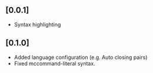 ## [0.0.1]
- Syntax highlighting

## [0.1.0]
- Added language configuration (e.g. Auto closing pairs)
- Fixed mccommand-literal syntax.